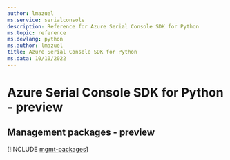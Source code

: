 ```yaml
---
author: lmazuel
ms.service: serialconsole
description: Reference for Azure Serial Console SDK for Python
ms.topic: reference
ms.devlang: python
ms.author: lmazuel
title: Azure Serial Console SDK for Python
ms.data: 10/10/2022
---
```

# Azure Serial Console SDK for Python - preview

## Management packages - preview
[!INCLUDE [mgmt-packages](serial-console-mgmt-index.md)]
